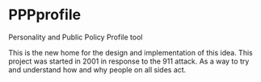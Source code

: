 # PPPprofile
Personality and Public Policy Profile tool

This is the new home for the design and implementation of this idea. 
This project was started in 2001 in response to the 911 attack. As a way to try and understand   how and why people on all sides act.
